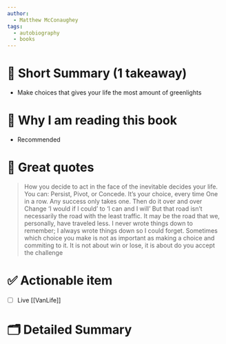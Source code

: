 ```yaml
---
author:
  - Matthew McConaughey
tags:
  - autobiography
  - books
---
```

# 📖 Short Summary (1 takeaway)
- Make choices that gives your life the most amount of greenlights

# 🧐 Why I am reading this book
- Recommended

# 🙊 Great quotes
> How you decide to act in the face of the inevitable decides your life. You can: Persist, Pivot, or Concede. It’s your choice, every time
> One in a row. Any success only takes one. Then do it over and over
> Change ‘I would if I could’ to ‘I can and I will’
> But that road isn’t necessarily the road with the least traffic. It may be the road that we, personally, have traveled less.
> I never wrote things down to remember; I always wrote things down so I could forget.
> Sometimes which choice you make is not as important as making a choice and commiting to it.
> It is not about win or lose, it is about do you accept the challenge


# ✅ Actionable item
- [ ] Live [[VanLife]]

# 🗂 Detailed Summary
